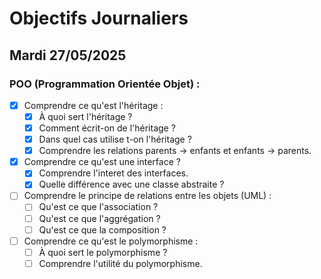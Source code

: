 # Objectifs Journaliers

## Mardi 27/05/2025

### POO (Programmation Orientée Objet) :

- [x] Comprendre ce qu'est l'héritage :
  - [x] À quoi sert l'héritage ?
  - [x] Comment écrit-on de l'héritage ?
  - [x] Dans quel cas utilise t-on l'héritage ?
  - [x] Comprendre les relations parents -> enfants et enfants -> parents.
- [x] Comprendre ce qu'est une interface ?
  - [x] Comprendre l'interet des interfaces.
  - [x] Quelle différence avec une classe abstraite ?
- [ ] Comprendre le principe de relations entre les objets (UML) :
  - [ ] Qu'est ce que l'association ?
  - [ ] Qu'est ce que l'aggrégation ?
  - [ ] Qu'est ce que la composition ?
- [ ] Comprendre ce qu'est le polymorphisme :
  - [ ] À quoi sert le polymorphisme ?
  - [ ] Comprendre l'utilité du polymorphisme.
